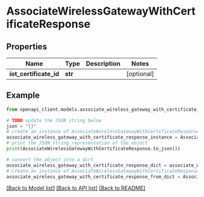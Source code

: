 # AssociateWirelessGatewayWithCertificateResponse


## Properties

Name | Type | Description | Notes
------------ | ------------- | ------------- | -------------
**iot_certificate_id** | **str** |  | [optional] 

## Example

```python
from openapi_client.models.associate_wireless_gateway_with_certificate_response import AssociateWirelessGatewayWithCertificateResponse

# TODO update the JSON string below
json = "{}"
# create an instance of AssociateWirelessGatewayWithCertificateResponse from a JSON string
associate_wireless_gateway_with_certificate_response_instance = AssociateWirelessGatewayWithCertificateResponse.from_json(json)
# print the JSON string representation of the object
print(AssociateWirelessGatewayWithCertificateResponse.to_json())

# convert the object into a dict
associate_wireless_gateway_with_certificate_response_dict = associate_wireless_gateway_with_certificate_response_instance.to_dict()
# create an instance of AssociateWirelessGatewayWithCertificateResponse from a dict
associate_wireless_gateway_with_certificate_response_from_dict = AssociateWirelessGatewayWithCertificateResponse.from_dict(associate_wireless_gateway_with_certificate_response_dict)
```
[[Back to Model list]](../README.md#documentation-for-models) [[Back to API list]](../README.md#documentation-for-api-endpoints) [[Back to README]](../README.md)


